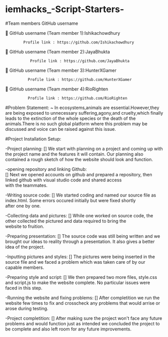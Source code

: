 # iemhacks_-Script-Starters-
#Team members GitHub username 


	GitHub username (Team member 1):Ishikachowdhury

            Profile link : https://github.com/Ishikachowdhury
            

	GitHub username (Team member 2):JayaBhukta
               
               Profile link : https://github.com/JayaBhukta
               
               
	GitHub username (Team member 3):HunterXGamer
       
              Profile link : https://github.com/HunterXGamer
              

	GitHub username (Team member 4):RioRighten
             
              Profile link : https://github.com/RioRighten

#Problem Statement:
~ In ecosystems,animals are essential.However,they are being exposed to unnecessary suffering,agony,and cruelty,which finally
leads to the extinction of the whole species or the death of the animals.There is no such global platform where this problem
may be discussed and voice can be raised against this issue.


#Project Installation Setup:

-Project planning:
      [] We start with planning on a project and coming up with the project name and the features it will contain.
      Our planning also contained a rough sketch of how the website should look and function.

   -opening repository and linking Github:    
       [] Next we opened accounts on github and prepared a repository, then linked github with visual studio code and shared access with the teammates.

 -Writing source code:
      [] We started coding and named our source file as index.html. Some errors occured initially but were fixed shortly after one by one. 

 -Collecting data and pictures:
      [] While one worked on source code, the other collected the pictured and data required to bring the website to fruition.  

 -Preparing presentation: 
       [] The source code was still being written and we brought our ideas to reality through a presentation. It also gives a better idea of the project.

   -Inputting pictures and styles: 
     [] The pictures were being inserted in the source file and we faced a problem which was taken care of by our capable members.
     
-Preparing style and script: 
       [] We then prepared two more files, style.css and script.js to make the website complete. No particular issues were faced in this step.

-Running the website and fixing problems:
     [] After completition we run the website few times to fix and crosscheck any problems that would arrise or arose during testing.

-Project completition: 
     [] After making sure the project won't face any future problems and would function just as intended we concluded the project to be complete and also left room for any future improvements.
       
     
